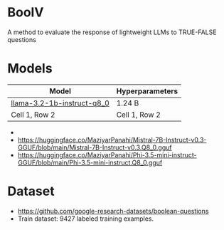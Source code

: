 # BoolV
A method to evaluate the response of lightweight LLMs to TRUE-FALSE questions

# Models
| Model         | Hyperparameters |
| ------------- | --------------- |
| [llama-3.2-1b-instruct-q8_0](https://huggingface.co/hugging-quants/Llama-3.2-1B-Instruct-Q8_0-GGUF/blob/main/llama-3.2-1b-instruct-q8_0.gguf) | 1.24 B |
| Cell 1, Row 2 | Cell 1, Row 2 |
- 
- https://huggingface.co/MaziyarPanahi/Mistral-7B-Instruct-v0.3-GGUF/blob/main/Mistral-7B-Instruct-v0.3.Q8_0.gguf
- https://huggingface.co/MaziyarPanahi/Phi-3.5-mini-instruct-GGUF/blob/main/Phi-3.5-mini-instruct.Q8_0.gguf

# Dataset
- https://github.com/google-research-datasets/boolean-questions
- Train dataset: 9427 labeled training examples.
